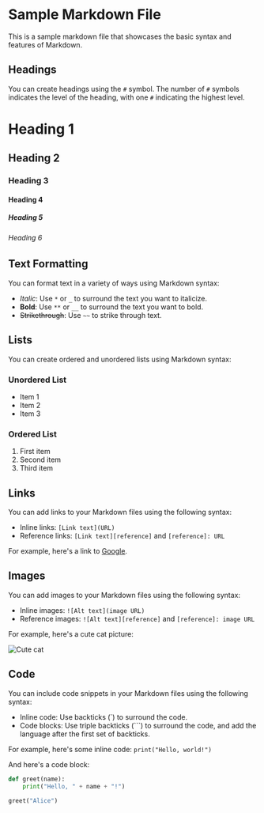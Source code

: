 # Sample Markdown File

This is a sample markdown file that showcases the basic syntax and features of Markdown.

## Headings

You can create headings using the `#` symbol. The number of `#` symbols indicates the level of the heading, with one `#` indicating the highest level.

# Heading 1
## Heading 2
### Heading 3
#### Heading 4
##### Heading 5
###### Heading 6

## Text Formatting

You can format text in a variety of ways using Markdown syntax:

- *Italic*: Use `*` or `_` to surround the text you want to italicize.
- **Bold**: Use `**` or `__` to surround the text you want to bold.
- ~~Strikethrough~~: Use `~~` to strike through text.

## Lists

You can create ordered and unordered lists using Markdown syntax:

### Unordered List

- Item 1
- Item 2
- Item 3

### Ordered List

1. First item
2. Second item
3. Third item

## Links

You can add links to your Markdown files using the following syntax:

- Inline links: `[Link text](URL)`
- Reference links: `[Link text][reference]` and `[reference]: URL`

For example, here's a link to [Google](https://www.google.com).

## Images

You can add images to your Markdown files using the following syntax:

- Inline images: `![Alt text](image URL)`
- Reference images: `![Alt text][reference]` and `[reference]: image URL`

For example, here's a cute cat picture:

![Cute cat](https://i.imgur.com/PItTJbW.jpg)

## Code

You can include code snippets in your Markdown files using the following syntax:

- Inline code: Use backticks (`) to surround the code.
- Code blocks: Use triple backticks (```) to surround the code, and add the language after the first set of backticks.

For example, here's some inline code: `print("Hello, world!")`

And here's a code block:

```python
def greet(name):
    print("Hello, " + name + "!")
    
greet("Alice")